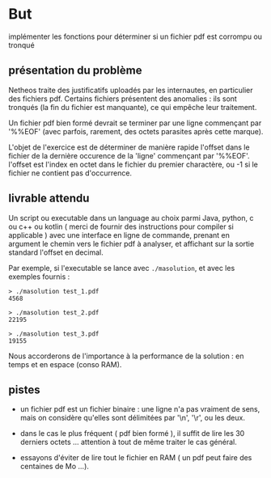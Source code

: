 # But 

implémenter les fonctions pour déterminer si un fichier pdf est corrompu ou tronqué

## présentation du problème 

Netheos traite des justificatifs uploadés par les internautes, en particulier
des fichiers pdf. Certains fichiers présentent des anomalies : ils sont tronqués
(la fin du fichier est manquante), ce qui empêche leur traitement.

Un fichier pdf bien formé devrait se terminer par une ligne commençant par  '%%EOF' (avec parfois,
rarement, des octets parasites après cette marque).

L'objet de l'exercice est de déterminer de manière rapide l'offset dans le fichier de la dernière occurence de la 'ligne' commençant par '%%EOF'. l'offset est l'index en octet dans le fichier du premier charactère, ou -1 si le fichier ne contient pas d'occurrence.


## livrable attendu 

Un script ou executable dans un language au choix parmi Java, python, c ou c++ ou kotlin ( merci de fournir des instructions pour compiler si applicable ) avec une interface en ligne de commande, prenant en argument le chemin vers le fichier pdf à analyser, et affichant sur la sortie standard l'offset en decimal. 

Par exemple, si l'executable se lance avec `./masolution`, et avec les exemples fournis :

```
> ./masolution test_1.pdf
4568

> ./masolution test_2.pdf
22195

> ./masolution test_3.pdf
19155
```

Nous accorderons de l'importance à la performance de la solution : en temps et en espace (conso RAM). 

## pistes

- un fichier pdf est un fichier binaire : une ligne n'a pas vraiment de sens, mais on considère qu'elles sont délimitées par '\n', '\r', ou les deux. 

- dans le cas le plus fréquent ( pdf bien formé ), il suffit de lire les 30 derniers octets ... attention à tout de même traiter le cas général.

- essayons d'éviter de lire tout le fichier en RAM ( un pdf peut faire des centaines de Mo ...). 

